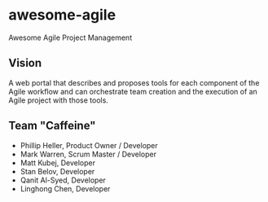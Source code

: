 # awesome-agile
Awesome Agile Project Management

## Vision
A web portal that describes and proposes tools for each component of
the Agile workflow and can orchestrate team creation and the execution
of an Agile project with those tools.

## Team "Caffeine"
- Phillip Heller, Product Owner / Developer
- Mark Warren, Scrum Master / Developer
- Matt Kubej, Developer
- Stan Belov, Developer
- Qanit Al-Syed, Developer
- Linghong Chen, Developer

